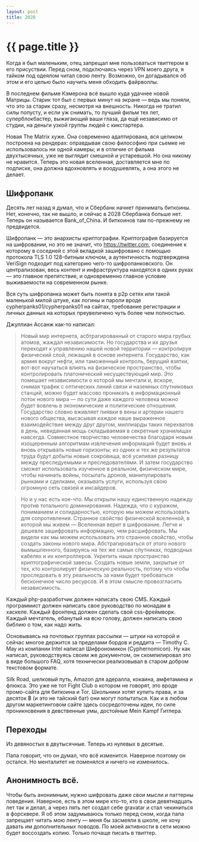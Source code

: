 ```yaml
---
layout: post
title: 2028
---
```

# {{ page.title }}

Когда я был маленьким, отец запрещал мне пользоваться твиттером в его присуствии. Перед сном, подключаясь через VPN моего друга, я тайком под одеялом читал свою ленту. Возможно, он догадывался об этом и его целью было научить меня обходить файрволлы. 

В последнем фильме Кэмерона всё вышло куда удачнее новой Матрицы. Старик тот был с первых минут на экране — ведь мы поняли, что это за старик сразу, несмотря на внешность. Никогда не тратил силы попусту, и если уж снимать, то лучший фильм тех лет, суперблокбастер, выжигающий ваши глаза, да ещё независимо от студии, на деньги узкой группы людей с кикстартера. 

Новая The Matrix хуже. Она современно адаптирована, вся целиком построена на рендерах: оправдывая свою философию при сьемке не использовалось ни одной камеры; и в отличие от фильма двухтысячных, уже не выглядит смешной и устаревшой. Но она никому не нравится. Теперь это новая вселенная, доставляется мне по подписке, она должна вдохновлять и воодушевлять, а она этого не делает. 

## Шифропанк

Десять лет назад я думал, что и Сбербанк начнет принимать биткоины. Нет, конечно, так не вышло, и сейчас в 2028 Сбербанка больше нет. Теперь он называется Bank_of_China. И биткоинов там по-прежнему не предвидется. 

Шифропанк — это анархисты криптографии. Криптография базируется на шифровании, но это не значит, что https://twitter.com, соединение к которому в соседней с этой вкладкой зашифровано с помощью протокола TLS 1.0 128-битным ключом, а аутентичность подтверждена VeriSign подходит под категорию чего-то шифропанковского. Он централизован, весь контент и инфраструктура находятся в одних руках — это главное препятствие, и одновременно главное условие выживаемости на современном рынке. 

Вся суть шифропанка может быть понята в p2p сетях или такой маленькой милой штуке, как  логины и пароли вроде cypherpanks01/cypherpanks01 на сайтах, требование регистрации и личных данных на которых преувеличено чуть более чем полностью.

Джуллиан Ассанж как-то написал:

> Новый мир интернета, асбтрагированный от старого мира грубых атомов, жаждал независимости. Но государства и их друзья переходят к управлению нашей новой территории  — контролируя физический слой, лежащий в основе интернета. Государство, как армия вокруг нефти, или таможенный контроль, берущий взятки, вот-вот научаться влиять на физическое пространство, чтобы контролировать платонический несуществующий мир.  Это помешает независимости о которой мы мечтали и, вскоре, снимая трафик с оптических линий связи и наземных спутниковых станций, можно будет массово проникать в информационный поток нового мира — по сути даже каждого человека можно будет вовлечь в экономические и политические отношения. Государство словно вживляет пиявки в вены и артерии нашего нового общества, высасывая каждое наше выраженное взаимодействие между друг другом, миллиарды таких перехватов в день, невиданная мощь складываемая в секретные хранилищах навсегда. Совместное творчество человечества благодаря новым изощеренным алгоритмам извлечения информаций будет вновь и вновь открывать новые горизонты; из одних и тех же результатов труда будут добыты новые сокровища, всё усиливая разницу между преследуемыми и преследователями. И затем государство сможет использовать изученное в реальном, физическом мире, чтобы начинать войны, посылать дронов, манипулировать рынками и сделками, оказывать услуги, используя свою огромную сеть связей и инсайдеров.

> Но и у нас есть кое-что. Мы открыли нашу единственную надежду против тотального доминирования. Надежда, что с куражом, пониманием и солидарностью, которую мы можем использовать для сопротивления. Странное свойство физической вселенной, в которой мы живем — Вселенная верит в шифрование. Легче и дешевле зашифровать информацию, чем расшифровать. Мы видели как мы можем использовать это странное свойство, чтобы создать законы нового мира. Абстрагироваться от этого нового вымышленного, базируясь на тех же самых спутниках, подводных кабелях и их контроллеров. Укрепить наше пространство криптографической завесы. Создать новые земли, закрытые от тех, кто контролирует физическую реальность, потому что чтобы проследовать в эту реальность за нами будет требоваться бесконечное число ресурсов. И в этом смысле провозгласить независимость. 

Каждый php-разработчик должен написать свою CMS. Каждый программист должен написать свое руководство по монадам в хаскеле. Каждый фронтенд должен сделать свой css-фреймворк. Каждый мечтатель, ебанутый на всю голову, должен написать свою библию о том, как надо жить.

Основываясь на почтовых группах рассылки — штуки на которой и сейчас многое держится за пределами бордов и реддита — Timothy C. May из компании Intel написал Шифрономикон (Cyphernomicon). Ну как написал, руководствуясь своим же документом, он скомпилировал это в виде большого FAQ, хотя технически реализовывал в старом добром текстовом формате.

Silk Road, шелковый путь, Amazon для адералла, кокаина, амфетамина и флюкса.  Это уже не тот Fight Club о котором не говорят, это вроде промо-сайта для биткоина и Tor. Школьники хотят купить права, и за десяток ฿ (и это не тайский бат) они могут попытаться. Как и в любом другом маркетинговом сайте здесь сосредоточены идеи, по силе проникновения в девственные умы, достойные Mein Kampf Гитлера. 

## Переходы

Из девяностых в двутысячные. Теперь из нулевых в десятые. 

Папа говорит, что он думал, что всё изменится. Наверное поэтому он остался. Но менталитет не поменялся и ничего не изменилось. 

## Анонимность всё.

Чтобы быть анонимным, нужно шифровать даже свои мысли и паттерны поведения. Наверное, есть в этом мире кто-то, кто в свои девятнадцать лет так и делал, а через пять лет создал себе gravatar и стал чекиниться в форсквере. Я об этом задумываюсь только перед сном, когда папа запрещает читать мою ленту — меня бы засмеяли в школе, не хочу давать им дополнительных поводов. По моей активности в сети можно будет воссоздать копию. Только почаще писать в твиттер.

